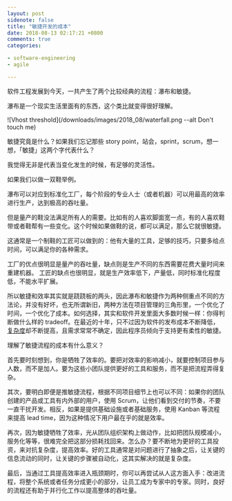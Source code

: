 ```yaml
---
layout: post
sidenote: false
title: "敏捷开发的成本"
date: 2018-08-13 02:17:21 +0800
comments: true
categories:

- software-engineering
- agile

---
```


软件工程发展到今天，一共产生了两个比较经典的流程：瀑布和敏捷。

瀑布是一个现实生活里面有的东西，这个类比就变得很好理解。

![Vhost threshold](/downloads/images/2018_08/waterfall.png --alt Don't touch me)

敏捷究竟是什么？如果我们忘记那些 story point，站会，sprint，scrum，想一想，「敏捷」这两个字代表什么？

我觉得无非是代表当变化发生的时候，有足够的灵活性。

如果我们以做一双鞋举例。

瀑布可以对应到标准化工厂，每个阶段的专业人士（或者机器）可以用最高的效率进行生产，达到极高的吞吐量。

但是量产的鞋没法满足所有人的需要。比如有的人喜欢脚面宽一点，有的人喜欢鞋带或者鞋帮有一些变化。这个时候如果做鞋的说，都可以满足，那么它就很敏捷。

这通常是一个制鞋的工匠可以做到的：他有大量的工具，足够的技巧，只要多给点时间，可以满足你的各种需求。

工厂的优点很明显是量产的吞吐量，缺点则是生产不同的东西需要花费大量时间来重建机器。
工匠的缺点也很明显，就是生产效率低下，产量低，同时标准化程度低，不能水平扩展。

所以敏捷和效率其实就是跷跷板的两头，因此瀑布和敏捷作为两种侧重点不同的方法论，并没有好坏，也无所谓新旧，两种方法在项目管理的三角形里，一个优化了时间，一个优化了成本。如何选择，其实和软件开发里面大多数时候一样：你得判断做什么样的 tradeoff。在最近的十年，只不过因为软件的发布成本不断降低，[复杂度](/2018/08/the-complexity-of-software-system/)却不断提高，且需求常常不确定，因此程序员倾向于支持更有柔性的敏捷。

理解了敏捷流程的成本有什么意义？

首先要时刻想到，你是牺牲了效率的。要把对效率的影响减小，就要控制项目参与人数，而不是加人。要为这些小团队提供更好的工具和服务，而不是把流程弄得复杂。

其次，要明白即便是推敏捷流程，根据不同项目细节上也可以不同：如果你的团队创建的产品或工具有内外部的用户，使用 Scrum，让他们看到交付的节奏，不要一直干扰开发。相反，如果是提供基础设施或者基础服务，使用 Kanban 等流程来提高 lead time，因为这种情况下用户最在乎的就是效率。

再次，因为敏捷牺牲了效率，光从团队组织架构上做动作，比如把团队规模减小，服务化等等，很难完全把这部分损耗找回来。怎么办？要不断地为更好的工具投资，来对抗复杂度，提高效率。好的工具通常是对问题进行了抽象之后，让关键的信息流动的同时，让关键的步骤被自动化，这其实解决的就是复杂度。

最后，当通过工具提高效率进入瓶颈期时，你可以再尝试从人这方面入手：改进流程，将整个系统或者任务分成更小的部分，让员工成为专家中的专家。同时，良好的流程还有助于并行化工作以提高整体的吞吐量。
